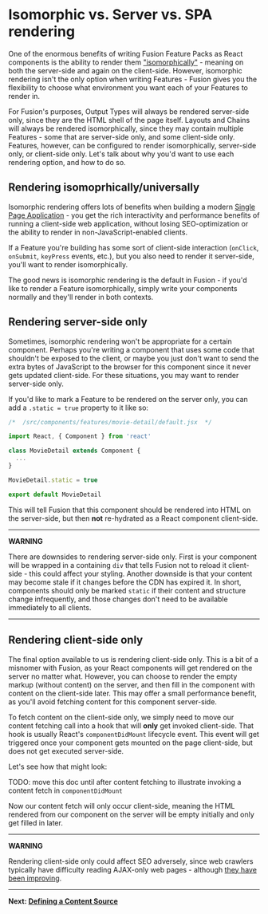 # Isomorphic vs. Server vs. SPA rendering 

One of the enormous benefits of writing Fusion Feature Packs as React components is the ability to render them ["isomorphically"](https://en.wikipedia.org/wiki/Isomorphic_JavaScript) - meaning on both the server-side and again on the client-side. However, isomorphic rendering isn't the only option when writing Features - Fusion gives you the flexibility to choose what environment you want each of your Features to render in.

For Fusion's purposes, Output Types will always be rendered server-side only, since they are the HTML shell of the page itself. Layouts and Chains will always be rendered isomorphically, since they may contain multiple Features - some that are server-side only, and some client-side only. Features, however, can be configured to render isomorphically, server-side only, or client-side only. Let's talk about why you'd want to use each rendering option, and how to do so.

## Rendering isomoprhically/universally

Isomorphic rendering offers lots of benefits when building a modern [Single Page Application](https://en.wikipedia.org/wiki/Single-page_application) - you get the rich interactivity and performance benefits of running a client-side web application, without losing SEO-optimization or the ability to render in non-JavaScript-enabled clients.

If a Feature you're building has some sort of client-side interaction (`onClick`, `onSubmit`, `keyPress` events, etc.), but you also need to render it server-side, you'll want to render isomorphically.

The good news is isomorphic rendering is the default in Fusion - if you'd like to render a Feature isomorphically, simply write your components normally and they'll render in both contexts.

## Rendering server-side only

Sometimes, isomorphic rendering won't be appropriate for a certain component. Perhaps you're writing a component that uses some code that shouldn't be exposed to the client, or maybe you just don't want to send the extra bytes of JavaScript to the browser for this component since it never gets updated client-side. For these situations, you may want to render server-side only.

If you'd like to mark a Feature to be rendered on the server only, you can add a `.static = true` property to it like so:

```jsx
/*  /src/components/features/movie-detail/default.jsx  */

import React, { Component } from 'react'

class MovieDetail extends Component {
  ...
}

MovieDetail.static = true

export default MovieDetail
```

This will tell Fusion that this component should be rendered into HTML on the server-side, but then **not** re-hydrated as a React component client-side.

---

**WARNING**

There are downsides to rendering server-side only. First is your component will be wrapped in a containing `div` that tells Fusion not to reload it client-side - this could affect your styling. Another downside is that your content may become stale if it changes before the CDN has expired it. In short, components should only be marked `static` if their content and structure change infrequently, and those changes don't need to be available immediately to all clients.

---

## Rendering client-side only

The final option available to us is rendering client-side only. This is a bit of a misnomer with Fusion, as your React components will get rendered on the server no matter what. However, you can choose to render the empty markup (without content) on the server, and then fill in the component with content on the client-side later. This may offer a small performance benefit, as you'll avoid fetching content for this component server-side.

To fetch content on the client-side only, we simply need to move our content fetching call into a hook that will **only** get invoked client-side. That hook is usually React's `componentDidMount` lifecycle event. This event will get triggered once your component gets mounted on the page client-side, but does not get executed server-side.

Let's see how that might look:

TODO: move this doc until after content fetching to illustrate invoking a content fetch in `componentDidMount`

Now our content fetch will only occur client-side, meaning the HTML rendered from our component on the server will be empty initially and only get filled in later.

---

**WARNING**

Rendering client-side only could affect SEO adversely, since web crawlers typically have difficulty reading AJAX-only web pages - although [they have been improving](https://developers.google.com/search/docs/ajax-crawling/docs/learn-more).

---

 **Next: [Defining a Content Source](./defining-content-source.md)**
